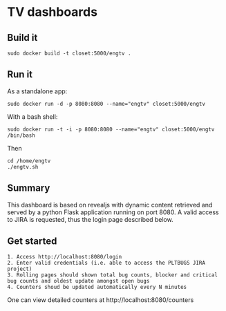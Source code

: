 TV dashboards
=============

Build it
-----

    sudo docker build -t closet:5000/engtv .

Run it
-----

As a standalone app:

    sudo docker run -d -p 8080:8080 --name="engtv" closet:5000/engtv

With a bash shell:

    sudo docker run -t -i -p 8080:8080 --name="engtv" closet:5000/engtv /bin/bash

Then

    cd /home/engtv
    ./engtv.sh

Summary
-------

This dashboard is based on revealjs with dynamic content retrieved and served by a python Flask application running on port 8080.
A valid access to JIRA is requested, thus the login page described below.

Get started
-----------

    1. Access http://localhost:8080/login
    2. Enter valid credentials (i.e. able to access the PLTBUGS JIRA project)
    3. Rolling pages should shown total bug counts, blocker and critical bug counts and oldest update amongst open bugs
    4. Counters shoud be updated automatically every N minutes

One can view detailed counters at http://localhost:8080/counters
